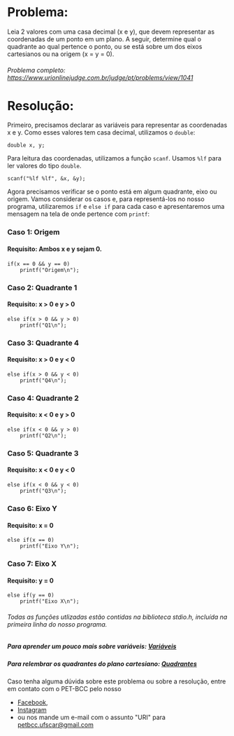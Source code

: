 # Problema:

Leia 2 valores com uma casa decimal (x e y), que devem representar as coordenadas de um ponto em um plano. A seguir, determine qual o quadrante ao qual pertence o ponto, ou se está sobre um dos eixos cartesianos ou na origem (x = y = 0).

###### Problema completo: https://www.urionlinejudge.com.br/judge/pt/problems/view/1041

# Resolução:

Primeiro, precisamos declarar as variáveis para representar as coordenadas x e y. Como esses valores tem casa decimal, utilizamos o `double`:

    double x, y;

Para leitura das coordenadas, utilizamos a função `scanf`. Usamos `%lf` para ler valores do tipo `double`. 

    scanf("%lf %lf", &x, &y);

Agora precisamos verificar se o ponto está em algum quadrante, eixo ou origem.
Vamos considerar os casos e, para representá-los no nosso programa, utilizaremos `if` e `else if` para cada caso e apresentaremos uma mensagem na tela de onde pertence com `printf`: 

### Caso 1: Origem 
#### Requisito: Ambos x e y sejam 0.

    if(x == 0 && y == 0)
        printf("Origem\n");

### Caso 2: Quadrante 1
#### Requisito: x > 0 e y > 0

    else if(x > 0 && y > 0)
        printf("Q1\n");

### Caso 3: Quadrante 4
#### Requisito: x > 0 e y < 0

    else if(x > 0 && y < 0)
        printf("Q4\n");

### Caso 4: Quadrante 2
#### Requisito: x < 0 e y > 0

    else if(x < 0 && y > 0)
        printf("Q2\n");

### Caso 5: Quadrante 3
#### Requisito: x < 0 e y < 0

    else if(x < 0 && y < 0)
        printf("Q3\n");

### Caso 6: Eixo Y
#### Requisito: x = 0

    else if(x == 0)
        printf("Eixo Y\n");

### Caso 7: Eixo X
#### Requisito: y = 0

    else if(y == 0)
        printf("Eixo X\n");


###### Todas as funções utlizadas estão contidas na biblioteca stdio.h, incluída na primeira linha do nosso programa.

##### Para aprender um pouco mais sobre variáveis: [Variáveis](http://linguagemc.com.br/variaveis-em-linguagem-c/)
##### Para relembrar os quadrantes do plano cartesiano: [Quadrantes](https://www.estudopratico.com.br/plano-cartesiano/) 

Caso tenha alguma dúvida sobre este problema ou sobre a resolução, entre em contato com o PET-BCC pelo nosso
* [Facebook](https://www.facebook.com/petbcc/),
* [Instagram](https://www.instagram.com/petbcc.ufscar/)
* ou nos mande um e-mail com o assunto "URI" para  petbcc.ufscar@gmail.com
